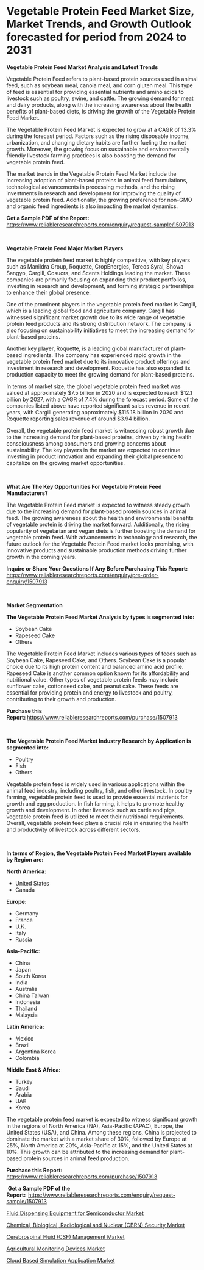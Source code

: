 <p><h1>Vegetable Protein Feed Market Size, Market Trends, and Growth Outlook forecasted for period from 2024 to 2031</h1></p><p><strong>Vegetable Protein Feed Market Analysis and Latest Trends</strong></p>
<p><p>Vegetable Protein Feed refers to plant-based protein sources used in animal feed, such as soybean meal, canola meal, and corn gluten meal. This type of feed is essential for providing essential nutrients and amino acids to livestock such as poultry, swine, and cattle. The growing demand for meat and dairy products, along with the increasing awareness about the health benefits of plant-based diets, is driving the growth of the Vegetable Protein Feed Market.</p><p>The Vegetable Protein Feed Market is expected to grow at a CAGR of 13.3% during the forecast period. Factors such as the rising disposable income, urbanization, and changing dietary habits are further fueling the market growth. Moreover, the growing focus on sustainable and environmentally friendly livestock farming practices is also boosting the demand for vegetable protein feed.</p><p>The market trends in the Vegetable Protein Feed Market include the increasing adoption of plant-based proteins in animal feed formulations, technological advancements in processing methods, and the rising investments in research and development for improving the quality of vegetable protein feed. Additionally, the growing preference for non-GMO and organic feed ingredients is also impacting the market dynamics.</p></p>
<p><strong>Get a Sample PDF of the Report:&nbsp;</strong> <a href="https://www.reliableresearchreports.com/enquiry/request-sample/1507913">https://www.reliableresearchreports.com/enquiry/request-sample/1507913</a></p>
<p>&nbsp;</p>
<p><strong>Vegetable Protein Feed Major Market Players</strong></p>
<p><p>The vegetable protein feed market is highly competitive, with key players such as Manildra Group, Roquette, CropEnergies, Tereos Syral, Showa Sangyo, Cargill, Cosucra, and Scents Holdings leading the market. These companies are primarily focusing on expanding their product portfolios, investing in research and development, and forming strategic partnerships to enhance their global presence.</p><p>One of the prominent players in the vegetable protein feed market is Cargill, which is a leading global food and agriculture company. Cargill has witnessed significant market growth due to its wide range of vegetable protein feed products and its strong distribution network. The company is also focusing on sustainability initiatives to meet the increasing demand for plant-based proteins.</p><p>Another key player, Roquette, is a leading global manufacturer of plant-based ingredients. The company has experienced rapid growth in the vegetable protein feed market due to its innovative product offerings and investment in research and development. Roquette has also expanded its production capacity to meet the growing demand for plant-based proteins.</p><p>In terms of market size, the global vegetable protein feed market was valued at approximately $7.5 billion in 2020 and is expected to reach $12.1 billion by 2027, with a CAGR of 7.4% during the forecast period. Some of the companies listed above have reported significant sales revenue in recent years, with Cargill generating approximately $115.18 billion in 2020 and Roquette reporting sales revenue of around $3.94 billion.</p><p>Overall, the vegetable protein feed market is witnessing robust growth due to the increasing demand for plant-based proteins, driven by rising health consciousness among consumers and growing concerns about sustainability. The key players in the market are expected to continue investing in product innovation and expanding their global presence to capitalize on the growing market opportunities.</p></p>
<p>&nbsp;</p>
<p><strong>What Are The Key Opportunities For Vegetable Protein Feed Manufacturers?</strong></p>
<p><p>The Vegetable Protein Feed market is expected to witness steady growth due to the increasing demand for plant-based protein sources in animal feed. The growing awareness about the health and environmental benefits of vegetable protein is driving the market forward. Additionally, the rising popularity of vegetarian and vegan diets is further boosting the demand for vegetable protein feed. With advancements in technology and research, the future outlook for the Vegetable Protein Feed market looks promising, with innovative products and sustainable production methods driving further growth in the coming years.</p></p>
<p><strong>Inquire or Share Your Questions If Any Before Purchasing This Report:</strong> <a href="https://www.reliableresearchreports.com/enquiry/pre-order-enquiry/1507913">https://www.reliableresearchreports.com/enquiry/pre-order-enquiry/1507913</a></p>
<p>&nbsp;</p>
<p><strong>Market Segmentation</strong></p>
<p><strong>The Vegetable Protein Feed Market Analysis by types is segmented into:</strong></p>
<p><ul><li>Soybean Cake</li><li>Rapeseed Cake</li><li>Others</li></ul></p>
<p><p>The Vegetable Protein Feed Market includes various types of feeds such as Soybean Cake, Rapeseed Cake, and Others. Soybean Cake is a popular choice due to its high protein content and balanced amino acid profile. Rapeseed Cake is another common option known for its affordability and nutritional value. Other types of vegetable protein feeds may include sunflower cake, cottonseed cake, and peanut cake. These feeds are essential for providing protein and energy to livestock and poultry, contributing to their growth and production.</p></p>
<p><strong>Purchase this Report:&nbsp;</strong><a href="https://www.reliableresearchreports.com/purchase/1507913">https://www.reliableresearchreports.com/purchase/1507913</a></p>
<p>&nbsp;</p>
<p><strong>The Vegetable Protein Feed Market Industry Research by Application is segmented into:</strong></p>
<p><ul><li>Poultry</li><li>Fish</li><li>Others</li></ul></p>
<p><p>Vegetable protein feed is widely used in various applications within the animal feed industry, including poultry, fish, and other livestock. In poultry farming, vegetable protein feed is used to provide essential nutrients for growth and egg production. In fish farming, it helps to promote healthy growth and development. In other livestock such as cattle and pigs, vegetable protein feed is utilized to meet their nutritional requirements. Overall, vegetable protein feed plays a crucial role in ensuring the health and productivity of livestock across different sectors.</p></p>
<p>&nbsp;</p>
<p><strong>In terms of Region, the Vegetable Protein Feed Market Players available by Region are:</strong></p>
<p>
    <p> <strong> North America: </strong>
        <ul>
            <li>United States</li>
            <li>Canada</li>
        </ul>
        </p> 
    <p> <strong> Europe: </strong>
        <ul>
            <li>Germany</li>
            <li>France</li>
            <li>U.K.</li>
            <li>Italy</li>
            <li>Russia</li>
        </ul>
        </p> 
    <p> <strong> Asia-Pacific: </strong>
        <ul>
            <li>China</li>
            <li>Japan</li>
            <li>South Korea</li>
            <li>India</li>
            <li>Australia</li>
            <li>China Taiwan</li>
            <li>Indonesia</li>
            <li>Thailand</li>
            <li>Malaysia</li>
        </ul>
        </p> 
    <p> <strong> Latin America: </strong>
        <ul>
            <li>Mexico</li>
            <li>Brazil</li>
            <li>Argentina Korea</li>
            <li>Colombia</li>
        </ul>
        </p> 
    <p> <strong> Middle East & Africa: </strong>
        <ul>
            <li>Turkey</li>
            <li>Saudi</li>
            <li>Arabia</li>
            <li>UAE</li>
            <li>Korea</li>
        </ul>
    </p>
    </p>
<p><p>The vegetable protein feed market is expected to witness significant growth in the regions of North America (NA), Asia-Pacific (APAC), Europe, the United States (USA), and China. Among these regions, China is projected to dominate the market with a market share of 30%, followed by Europe at 25%, North America at 20%, Asia-Pacific at 15%, and the United States at 10%. This growth can be attributed to the increasing demand for plant-based protein sources in animal feed production.</p></p>
<p><strong>Purchase this Report: </strong><a href="https://www.reliableresearchreports.com/purchase/1507913">https://www.reliableresearchreports.com/purchase/1507913</a></p>
<p>&nbsp;<strong>Get a Sample PDF of the Report:&nbsp;&nbsp;</strong><a href="https://www.reliableresearchreports.com/enquiry/request-sample/1507913">https://www.reliableresearchreports.com/enquiry/request-sample/1507913</a></p>
<p><strong></strong></p>
<p><p><a href="https://issuu.com/reportprime-2/docs/fluid-dispensing-equipment-for-semiconductor-marke">Fluid Dispensing Equipment for Semiconductor Market</a></p><p><a href="https://github.com/ChiragRp1/Market-Research-Report-List-3/blob/main/chemical-biological-radiological-and-nuclear-cbrn-security-market.md">Chemical, Biological, Radiological and Nuclear (CBRN) Security Market</a></p><p><a href="https://github.com/Hazelklievgspy6vdcsmu106w/Market-Research-Report-List-1/blob/main/cerebrospinal-fluid-csf-management-market.md">Cerebrospinal Fluid (CSF) Management Market</a></p><p><a href="https://issuu.com/reportprime-2/docs/agricultural-monitoring-devices-market-size-2030.p">Agricultural Monitoring Devices Market</a></p><p><a href="https://github.com/abdelrhmankishk22/Market-Research-Report-List-3/blob/main/cloud-based-simulation-application-market.md">Cloud Based Simulation Application Market</a></p></p>